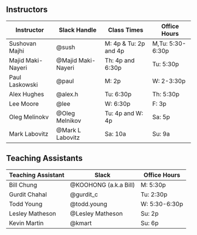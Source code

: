 ## Instructors 

| Instructor        | Slack Handle       | Class Times           | Office Hours       |
|-------------------|--------------------|-----------------------|--------------------|
| Sushovan Majhi    | @sush              | M: 4p & Tu: 2p and 4p | M,Tu: 5:30-6:30p   |
| Majid Maki-Nayeri | @Majid Maki-Nayeri | Th:  4p and 6:30p     | Tu: 5:30p          |
| Paul Laskowski    | @paul              | M:   2p               | W: 2-3:30p         |
| Alex Hughes       | @alex.h            | Tu:  6:30p            | Th: 5:30p          |
| Lee Moore         | @lee               | W:   6:30p            | F:  3p             |
| Oleg Melinokv     | @Oleg Melnikov     | Tu: 4p and W: 4p      | Sa: 5p             |
| Mark Labovitz     | @Mark L Labovitz   | Sa: 10a               | Su: 9a             | 

## Teaching Assistants

| Teaching Assistant | Slack                 | Office Hours   |
|--------------------|-----------------------|----------------|
| Bill Chung         | @KOOHONG (a.k.a Bill) | M: 5:30p       |
| Gurdit Chahal      | @gurdit_c             | Tu: 2:30p      |
| Todd Young         | @todd.young           | W:  5:30-6:30p |
| Lesley Matheson    | @Lesley Matheson      | Su: 2p         |
| Kevin Martin       | @kmart                | Su: 6p         |
